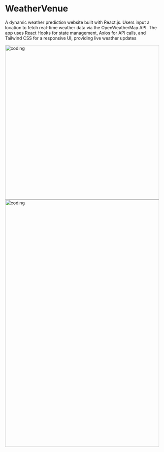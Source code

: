 # WeatherVenue

A dynamic weather prediction website built with React.js. Users input a location to fetch real-time weather data via the OpenWeatherMap API. The app uses React Hooks for state management, Axios for API calls, and Tailwind CSS for a responsive UI, providing live weather updates

<img align="Left" alt="coding" width="500" src="https://drive.google.com/uc?export=view&id=1hBVnzcB-FuEAIruFbcnE-uggVTX6JL_1">

<img align="Left" alt="coding" width="500" height="800" src="https://drive.google.com/uc?export=view&id=1snRbIzO-67P4jUlptsgVHFVuFrn9hVKp">
